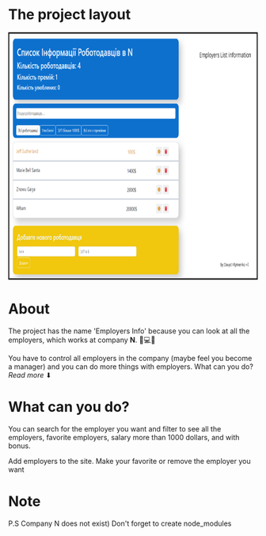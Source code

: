 # The project layout 
<img src="/github materials/layout.jpg" height="500px" width="808"/>

# About
The project has the name 'Employers Info' because you can look at all the employers, 
which works at company <b>N</b>. 👀💻🏢 

You have to control all employers in the company (maybe feel you become a manager) and you can do more things with employers. 
What can you do? <i>Read more</i> ⬇


# What can you do?
You can search for the employer you want and filter to see all the employers, favorite employers, salary more than 1000 dollars, and with bonus.

Add employers to the site. Make your favorite or remove the employer you want

# Note
P.S Company N does not exist)
Don't forget to create node_modules

